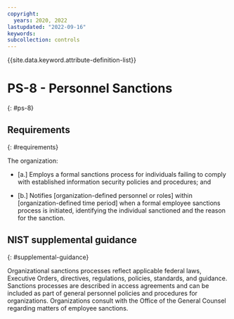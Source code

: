 ```yaml
---
copyright:
  years: 2020, 2022
lastupdated: "2022-09-16"
keywords: 
subcollection: controls
---
```


{{site.data.keyword.attribute-definition-list}}

# PS-8 - Personnel Sanctions
{: #ps-8}

## Requirements
{: #requirements}

The organization:

- \[a.\] Employs a formal sanctions process for individuals failing to comply with established information security policies and procedures; and

- \[b.\] Notifies [organization-defined personnel or roles] within [organization-defined time period] when a formal employee sanctions process is initiated, identifying the individual sanctioned and the reason for the sanction.

## NIST supplemental guidance
{: #supplemental-guidance}

Organizational sanctions processes reflect applicable federal laws, Executive Orders, directives, regulations, policies, standards, and guidance. Sanctions processes are described in access agreements and can be included as part of general personnel policies and procedures for organizations. Organizations consult with the Office of the General Counsel regarding matters of employee sanctions.


